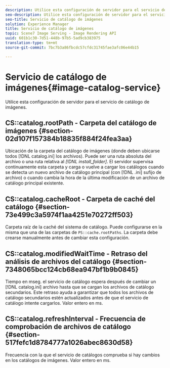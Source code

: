 ```yaml
---
description: Utilice esta configuración de servidor para el servicio de catálogo de imágenes.
seo-description: Utilice esta configuración de servidor para el servicio de catálogo de imágenes.
seo-title: Servicio de catálogo de imágenes
solution: Experience Manager
title: Servicio de catálogo de imágenes
topic: Scene7 Image Serving - Image Rendering API
uuid: 601b1c30-7d51-448b-97b5-5ad9cb383975
translation-type: tm+mt
source-git-commit: 7bc7b3a86fbcdc57cfdc31745fae3afc06e44b15

---
```



# Servicio de catálogo de imágenes{#image-catalog-service}

Utilice esta configuración de servidor para el servicio de catálogo de imágenes.

## CS::catalog.rootPath - Carpeta del catálogo de imágenes {#section-02d107f157384b18835f884f24fea3aa}

Ubicación de la carpeta del catálogo de imágenes (donde deben ubicarse todos [!DNL catalog.ini] los archivos). Puede ser una ruta absoluta del archivo o una ruta relativa al *[!DNL install_folder]*. El servidor supervisa continuamente esta carpeta y carga o vuelve a cargar los catálogos cuando se detecta un nuevo archivo de catálogo principal (con [!DNL .ini] sufijo de archivo) o cuando cambia la hora de la última modificación de un archivo de catálogo principal existente.

## CS::catalog.cacheRoot - Carpeta de caché del catálogo {#section-73e499c3a5974f1aa4251e70272ff503}

Carpeta raíz de la caché del sistema de catálogo. Puede configurarse en la misma que una de las carpetas de `PS::cache.rootPaths`. La carpeta debe crearse manualmente antes de cambiar esta configuración.

## CS::catalog.modifiedWaitTime - Retraso del análisis de archivos del catálogo {#section-7348065bcc124cb68ea947bf1b9b0845}

Tiempo en mseg. el servicio de catálogo espera después de cambiar un [!DNL catalog.ini] archivo hasta que se cargan los archivos de catálogo secundarios. Este retraso ayuda a garantizar que todos los archivos de catálogo secundarios estén actualizados antes de que el servicio de catálogo intente cargarlos. Valor entero en ms.

## CS::catalog.refreshInterval - Frecuencia de comprobación de archivos de catálogo {#section-517fefc1d8784777a1026abec8630d58}

Frecuencia con la que el servicio de catálogos comprueba si hay cambios en los catálogos de imágenes. Valor entero en ms.

